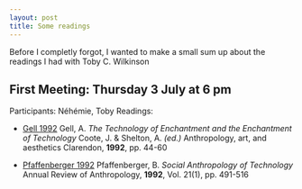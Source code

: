 ```yaml
---
layout: post
title: Some readings
---
```



Before I completly forgot, I wanted to make a small sum up about the readings I had with Toby C. Wilkinson

## First Meeting: Thursday 3 July at 6 pm
Participants: Néhémie, Toby
Readings: 


  - [Gell 1992](http://www.utexas.edu/courses/arh400/lectures/301/Text3.pdf)
Gell, A. <i>The Technology of Enchantment and the Enchantment of Technology</i>
Coote, J. &amp; Shelton, A. <i>(ed.)</i>
Anthropology, art, and aesthetics
Clarendon, <b>1992</b>, pp. 44-60

  - [Pfaffenberger 1992](http://dx.doi.org/10.1146/annurev.an.21.100192.002423)
Pfaffenberger, B.
<i>Social Anthropology of Technology</i>
Annual Review of Anthropology, <b>1992</b>, Vol. 21(1), pp. 491-516



